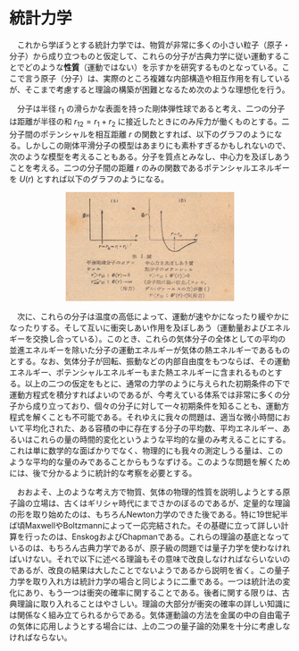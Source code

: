 
# 統計力学

　これから学ぼうとする統計力学では、物質が非常に多くの小さい粒子（原子・分子）から成り立つものと仮定して、これらの分子が古典力学に従い運動することでどのような**性質**（運動ではない）を示すかを研究するものとなっている。ここで言う原子（分子）は、実際のところ複雑な内部構造や相互作用を有しているが、そこまで考慮すると理論の構築が困難となるため次のような理想化を行う。

　分子は半径 $r_1$ の滑らかな表面を持った剛体弾性球であると考え、二つの分子は距離が半径の和 $r_{12}=r_1+r_2$ に接近したときにのみ斥力が働くものとする。二分子間のポテンシャルを相互距離 $r$ の関数とすれば、以下のグラフのようになる。しかしこの剛体平滑分子の模型はあまりにも素朴すぎるかもしれないので、次のような模型を考えることもある。分子を質点とみなし、中心力を及ぼしあうことを考える。二つの分子間の距離 $r$ のみの関数であるポテンシャルエネルギーを $U(r)$ とすれば以下のグラフのようになる。

<p align="center">
    <img width="60%"
        src="images/intermolecular.png">
</p>

　次に、これらの分子は温度の高低によって、運動が速やかになったり緩やかになったりする。そして互いに衝突しあい作用を及ぼしあう（運動量およびエネルギーを交換し合っている）。このとき、これらの気体分子の全体としての平均の並進エネルギーを除いた分子の運動エネルギーが気体の熱エネルギーであるものとする。なお、気体分子が回転、振動などの内部自由度をもつならば、その運動エネルギー、ポテンシャルエネルギーもまた熱エネルギーに含まれるものとする。以上の二つの仮定をもとに、通常の力学のように与えられた初期条件の下で運動方程式を積分すればよいのであるが、今考えている体系では非常に多くの分子から成り立っており、個々の分子に対して一々初期条件を知ることも、運動方程式を解くことも不可能である。それゆえに我々の問題は、適当な微小時間において平均化された、ある容積の中に存在する分子の平均数、平均エネルギー、あるいはこれらの量の時間的変化というような平均的な量のみ考えることにする。これは単に数学的な面ばかりでなく、物理的にも我々の測定しうる量は、このような平均的な量のみであることからもうなずける。このような問題を解くためには、後で分かるように統計的な考察を必要とする。

　おおよそ、上のような考え方で物質、気体の物理的性質を説明しようとする原子論の立場は、古くはギリシャ時代にまでさかのぼるのであるが、定量的な理論の形を取り始めたのは、もちろんNewton力学のできた後である。特に19世紀半ば頃MaxwellやBoltzmannによって一応完結された。その基礎に立って詳しい計算を行ったのは、EnskogおよびChapmanである。これらの理論の基底となっているのは、もちろん古典力学であるが、原子級の問題では量子力学を使わなければいけない。それで以下に述べる理論もその意味で改良しなければならいないのであるが、改良の結果は大したことでないようであるから説明を省く。この量子力学を取り入れ方は統計力学の場合と同じように二重である。一つは統計法の変化にあり、もう一つは衝突の確率に関することである。後者に関する限りは、古典理論に取り入れることはやさしい。理論の大部分が衝突の確率の詳しい知識には関係なく組み立てられるからである。気体運動論の方法を金属の中の自由電子の気体に応用しようとする場合には、上の二つの量子論的効果を十分に考慮しなければならない。